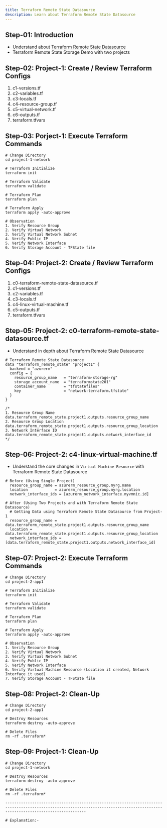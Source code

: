 ```yaml
---
title: Terraform Remote State Datasource
description: Learn about Terraform Remote State Datasource
---
```


## Step-01: Introduction
- Understand about [Terraform Remote State Datasource](https://www.terraform.io/docs/language/state/remote-state-data.html)
- Terraform Remote State Storage Demo with two projects

## Step-02: Project-1: Create / Review Terraform Configs
1. c1-versions.tf
2. c2-variables.tf
3. c3-locals.tf
4. c4-resource-group.tf
5. c5-virtual-network.tf
6. c6-outputs.tf
7. terraform.tfvars

## Step-03: Porject-1: Execute Terraform Commands
```t
# Change Directory 
cd project-1-network

# Terraform Initialize
terraform init

# Terraform Validate
terraform validate

# Terraform Plan
terraform plan

# Terraform Apply
terraform apply -auto-approve

# Observation
1. Verify Resource Group 
2. Verify Virtual Network
3. Verify Virtual Network Subnet 
4. Verify Public IP
5. Verify Network Interface
6. Verify Storage Account - TFState file
```
## Step-04: Project-2: Create / Review Terraform Configs
1. c0-terraform-remote-state-datasource.tf
2. c1-versions.tf
3. c2-variables.tf
4. c3-locals.tf
5. c4-linux-virtual-machine.tf
6. c5-outputs.tf
7. terraform.tfvars

## Step-05: Project-2: c0-terraform-remote-state-datasource.tf
- Understand in depth about Terraform Remote State Datasource
```t
# Terraform Remote State Datasource
data "terraform_remote_state" "project1" {
  backend = "azurerm"
  config = {
    resource_group_name   = "terraform-storage-rg"
    storage_account_name  = "terraformstate201"
    container_name        = "tfstatefiles"
    key                   = "network-terraform.tfstate"
  }
}

/*
1. Resource Group Name
data.terraform_remote_state.project1.outputs.resource_group_name
2. Resource Group Location
data.terraform_remote_state.project1.outputs.resource_group_location
3. Network Interface ID
data.terraform_remote_state.project1.outputs.network_interface_id
*/
```

## Step-06: Project-2: c4-linux-virtual-machine.tf
- Understand the core changes in `Virtual Machine Resource` with Terraform Remote State Datasource
```t
# Before (Using Single Project)
  resource_group_name = azurerm_resource_group.myrg.name
  location            = azurerm_resource_group.myrg.location
  network_interface_ids = [azurerm_network_interface.myvmnic.id]
  
# After (Using Two Projects and with Terraform Remote State Datasource)  
  # Getting Data using Terraform Remote State Datasource from Project-1
  resource_group_name = data.terraform_remote_state.project1.outputs.resource_group_name
  location = data.terraform_remote_state.project1.outputs.resource_group_location
  network_interface_ids = [data.terraform_remote_state.project1.outputs.network_interface_id]
```


## Step-07: Project-2: Execute Terraform Commands
```t
# Change Directory 
cd project-2-app1

# Terraform Initialize
terraform init

# Terraform Validate
terraform validate

# Terraform Plan
terraform plan

# Terraform Apply
terraform apply -auto-approve

# Observation
1. Verify Resource Group 
2. Verify Virtual Network
3. Verify Virtual Network Subnet 
4. Verify Public IP
5. Verify Network Interface
6. Verify Virtual Machine Resource (Location it created, Network Interface it used)
7. Verify Storage Account - TFState file
```

## Step-08: Project-2: Clean-Up
```t
# Change Directory 
cd project-2-app1

# Destroy Resources
terraform destroy -auto-approve

# Delete Files
rm -rf .terraform*
```

## Step-09: Project-1: Clean-Up
```t
# Change Directory 
cd project-1-network

# Destroy Resources
terraform destroy -auto-approve

# Delete Files
rm -rf .terraform*

--------------------------------------------------------------------------------------------------------------------------------------------------------------------------------

# Explanation:-

